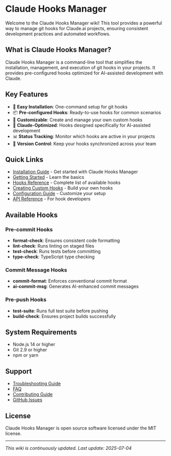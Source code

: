 # Claude Hooks Manager

Welcome to the Claude Hooks Manager wiki! This tool provides a powerful way to manage git hooks for Claude.ai projects, ensuring consistent development practices and automated workflows.

## What is Claude Hooks Manager?

Claude Hooks Manager is a command-line tool that simplifies the installation, management, and execution of git hooks in your projects. It provides pre-configured hooks optimized for AI-assisted development with Claude.

## Key Features

- 🚀 **Easy Installation**: One-command setup for git hooks
- 📦 **Pre-configured Hooks**: Ready-to-use hooks for common scenarios
- 🔧 **Customizable**: Create and manage your own custom hooks
- 🎯 **Claude-Optimized**: Hooks designed specifically for AI-assisted development
- 📊 **Status Tracking**: Monitor which hooks are active in your projects
- 🔄 **Version Control**: Keep your hooks synchronized across your team

## Quick Links

- [Installation Guide](Installation-Guide.md) - Get started with Claude Hooks Manager
- [Getting Started](Getting-Started.md) - Learn the basics
- [Hooks Reference](Hooks-Reference.md) - Complete list of available hooks
- [Creating Custom Hooks](Creating-Custom-Hooks.md) - Build your own hooks
- [Configuration Guide](Configuration-Guide.md) - Customize your setup
- [API Reference](API-Reference.md) - For hook developers

## Available Hooks

### Pre-commit Hooks
- **format-check**: Ensures consistent code formatting
- **lint-check**: Runs linting on staged files
- **test-check**: Runs tests before committing
- **type-check**: TypeScript type checking

### Commit Message Hooks
- **commit-format**: Enforces conventional commit format
- **ai-commit-msg**: Generates AI-enhanced commit messages

### Pre-push Hooks
- **test-suite**: Runs full test suite before pushing
- **build-check**: Ensures project builds successfully

## System Requirements

- Node.js 14 or higher
- Git 2.9 or higher
- npm or yarn

## Support

- [Troubleshooting Guide](Troubleshooting.md)
- [FAQ](FAQ.md)
- [Contributing Guide](Contributing.md)
- [GitHub Issues](https://github.com/your-repo/claude-hooks-manager/issues)

## License

Claude Hooks Manager is open source software licensed under the MIT license.

---

*This wiki is continuously updated. Last update: 2025-07-04*
